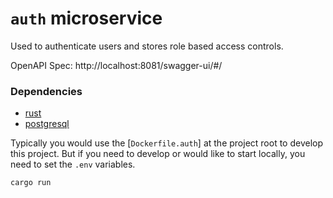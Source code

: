 # `auth` microservice

Used to authenticate users and stores role based access controls.

OpenAPI Spec: http://localhost:8081/swagger-ui/#/

### Dependencies
- [rust](https://www.rust-lang.org/tools/install)
- [postgresql](https://www.postgresql.org/download/)

Typically you would use the [`Dockerfile.auth`] at the project root to develop this project.
But if you need to develop or would like to start locally, you need to set the `.env` variables.

```
cargo run
```